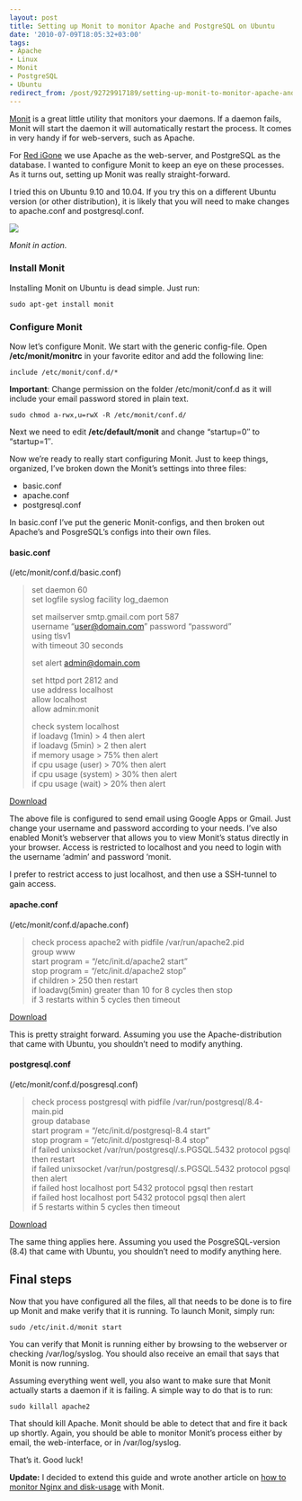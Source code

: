 ```yaml
---
layout: post
title: Setting up Monit to monitor Apache and PostgreSQL on Ubuntu
date: '2010-07-09T18:05:32+03:00'
tags:
- Apache
- Linux
- Monit
- PostgreSQL
- Ubuntu
redirect_from: /post/92729917189/setting-up-monit-to-monitor-apache-and-postgresql-on-ubu
---
```

[Monit](http://mmonit.com/monit/) is a great little utility that monitors your daemons. If a daemon fails, Monit will start the daemon it will automatically restart the process. It comes in very handy if for web-servers, such as Apache.

For [Red iGone](http://www.redigone.com) we use Apache as the web-server, and PostgreSQL as the database. I wanted to configure Monit to keep an eye on these processes. As it turns out, setting up Monit was really straight-forward.

I tried this on Ubuntu 9.10 and 10.04. If you try this on a different Ubuntu version (or other distribution), it is likely that you will need to make changes to apache.conf and postgresql.conf.

![](https://farm5.staticflickr.com/4082/4777587884_23d7aa9958_z_d.jpg)

_Monit in action._

### Install Monit

Installing Monit on Ubuntu is dead simple. Just run:

    sudo apt-get install monit

### Configure Monit

Now let’s configure Monit. We start with the generic config-file. Open **/etc/monit/monitrc** in your favorite editor and add the following line:  

    include /etc/monit/conf.d/*  

**Important**: Change permission on the folder /etc/monit/conf.d as it will include your email password stored in plain text.  

    sudo chmod a-rwx,u=rwX -R /etc/monit/conf.d/  

Next we need to edit **/etc/default/monit** and change “startup=0″ to “startup=1″.

Now we’re ready to really start configuring Monit. Just to keep things, organized, I’ve broken down the Monit’s settings into three files:

* basic.conf
* apache.conf
* postgresql.conf

In basic.conf I’ve put the generic Monit-configs, and then broken out Apache’s and PosgreSQL’s configs into their own files.

#### basic.conf

(/etc/monit/conf.d/basic.conf)

> set daemon 60  
> set logfile syslog facility log_daemon
>
> set mailserver smtp.gmail.com port 587  
> username “<user@domain.com>” password “password”  
> using tlsv1  
> with timeout 30 seconds
>
> set alert <admin@domain.com>
>
> set httpd port 2812 and  
> use address localhost  
> allow localhost  
> allow admin:monit
>
> check system localhost  
> if loadavg (1min) > 4 then alert  
> if loadavg (5min) > 2 then alert  
> if memory usage > 75% then alert  
> if cpu usage (user) > 70% then alert  
> if cpu usage (system) > 30% then alert  
> if cpu usage (wait) > 20% then alert

[Download](http://viktorpetersson.com/upload/monit/basic.conf)

The above file is configured to send email using Google Apps or Gmail. Just change your username and password according to your needs. I’ve also enabled Monit’s webserver that allows you to view Monit’s status directly in your browser. Access is restricted to localhost and you need to login with the username ‘admin’ and password ‘monit.

I prefer to restrict access to just localhost, and then use a SSH-tunnel to gain access.

#### apache.conf

(/etc/monit/conf.d/apache.conf)

> check process apache2 with pidfile /var/run/apache2.pid  
> group www  
> start program = “/etc/init.d/apache2 start”  
> stop program = “/etc/init.d/apache2 stop”  
> if children > 250 then restart  
> if loadavg(5min) greater than 10 for 8 cycles then stop  
> if 3 restarts within 5 cycles then timeout

[Download](http://viktorpetersson.com/upload/monit/apache.conf)

This is pretty straight forward. Assuming you use the Apache-distribution that came with Ubuntu, you shouldn’t need to modify anything.

#### postgresql.conf

(/etc/monit/conf.d/posgresql.conf)

> check process postgresql with pidfile /var/run/postgresql/8.4-main.pid  
> group database  
> start program = “/etc/init.d/postgresql-8.4 start”  
> stop program = “/etc/init.d/postgresql-8.4 stop”  
> if failed unixsocket /var/run/postgresql/.s.PGSQL.5432 protocol pgsql then restart  
> if failed unixsocket /var/run/postgresql/.s.PGSQL.5432 protocol pgsql then alert  
> if failed host localhost port 5432 protocol pgsql then restart  
> if failed host localhost port 5432 protocol pgsql then alert  
> if 5 restarts within 5 cycles then timeout

[Download](http://viktorpetersson.com/upload/monit/postgresql.conf)

The same thing applies here. Assuming you used the PosgreSQL-version (8.4) that came with Ubuntu, you shouldn’t need to modify anything here.

Final steps
-----------

Now that you have configured all the files, all that needs to be done is to fire up Monit and make verify that it is running. To launch Monit, simply run:  

    sudo /etc/init.d/monit start  

You can verify that Monit is running either by browsing to the webserver or checking /var/log/syslog. You should also receive an email that says that Monit is now running.

Assuming everything went well, you also want to make sure that Monit actually starts a  daemon if it is failing. A simple way to do that is to run:  

    sudo killall apache2  

That should kill Apache. Monit should be able to detect that and fire it back up shortly. Again, you should be able to monitor Monit’s process either by email, the web-interface, or in /var/log/syslog.

That’s it. Good luck!

**Update:** I decided to extend this guide and wrote another article on [how to monitor Nginx and disk-usage](/2010/07/12/monitor-nginx-and-disk-usage-with-monit.html) with Monit.
